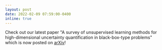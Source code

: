 ```yaml
---
layout: post
date: 2022-02-09 07:59:00-0400
inline: true
---
```


Check out our latest paper "A survey of unsupervised learning methods for high-dimensional uncertainty quantification in black-box-type problems" which is now posted on [arXiv](https://arxiv.org/abs/2202.04648)!
